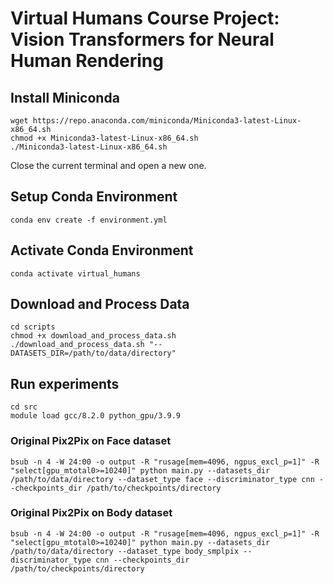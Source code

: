 # Virtual Humans Course Project: Vision Transformers for Neural Human Rendering

## Install Miniconda

```
wget https://repo.anaconda.com/miniconda/Miniconda3-latest-Linux-x86_64.sh
chmod +x Miniconda3-latest-Linux-x86_64.sh
./Miniconda3-latest-Linux-x86_64.sh
```

Close the current terminal and open a new one.

## Setup Conda Environment

```
conda env create -f environment.yml
```

## Activate Conda Environment

```
conda activate virtual_humans
```

## Download and Process Data

```
cd scripts
chmod +x download_and_process_data.sh
./download_and_process_data.sh "--DATASETS_DIR=/path/to/data/directory"
```

## Run experiments

```
cd src
module load gcc/8.2.0 python_gpu/3.9.9
```

### Original Pix2Pix on Face dataset

```
bsub -n 4 -W 24:00 -o output -R "rusage[mem=4096, ngpus_excl_p=1]" -R "select[gpu_mtotal0>=10240]" python main.py --datasets_dir /path/to/data/directory --dataset_type face --discriminator_type cnn --checkpoints_dir /path/to/checkpoints/directory
```

### Original Pix2Pix on Body dataset

```
bsub -n 4 -W 24:00 -o output -R "rusage[mem=4096, ngpus_excl_p=1]" -R "select[gpu_mtotal0>=10240]" python main.py --datasets_dir /path/to/data/directory --dataset_type body_smplpix --discriminator_type cnn --checkpoints_dir /path/to/checkpoints/directory
```